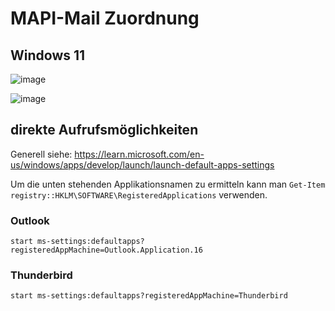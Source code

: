 # MAPI-Mail Zuordnung

## Windows 11

![image](https://github.com/user-attachments/assets/636c4835-147f-427b-9ae8-9015d6fd5342)

![image](https://github.com/user-attachments/assets/2cee7eb7-645f-4a6b-9839-7f2913651f7e)

## direkte Aufrufsmöglichkeiten

Generell siehe: https://learn.microsoft.com/en-us/windows/apps/develop/launch/launch-default-apps-settings

Um die unten stehenden Applikationsnamen zu ermitteln kann man <CODE>Get-Item registry::HKLM\SOFTWARE\RegisteredApplications</CODE> verwenden.

### Outlook

```
start ms-settings:defaultapps?registeredAppMachine=Outlook.Application.16
```

### Thunderbird

```
start ms-settings:defaultapps?registeredAppMachine=Thunderbird
```

###
